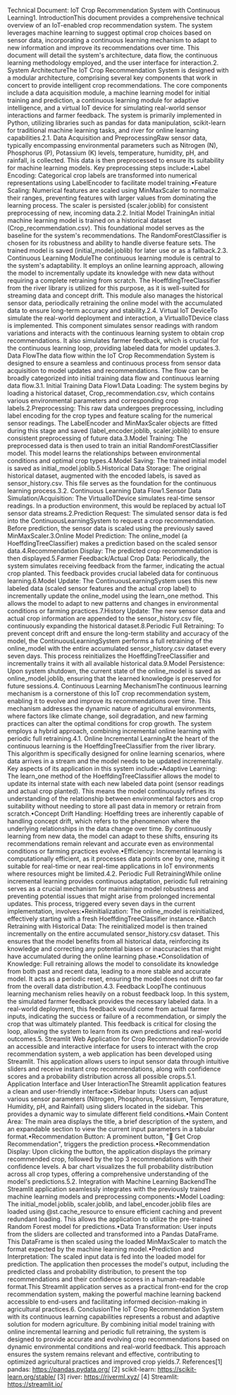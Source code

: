 Technical Document: IoT Crop Recommendation System with Continuous Learning1. IntroductionThis document provides a comprehensive technical overview of an IoT-enabled crop recommendation system. The system leverages machine learning to suggest optimal crop choices based on sensor data, incorporating a continuous learning mechanism to adapt to new information and improve its recommendations over time. This document will detail the system's architecture, data flow, the continuous learning methodology employed, and the user interface for interaction.2. System ArchitectureThe IoT Crop Recommendation System is designed with a modular architecture, comprising several key components that work in concert to provide intelligent crop recommendations. The core components include a data acquisition module, a machine learning model for initial training and prediction, a continuous learning module for adaptive intelligence, and a virtual IoT device for simulating real-world sensor interactions and farmer feedback. The system is primarily implemented in Python, utilizing libraries such as pandas for data manipulation, scikit-learn for traditional machine learning tasks, and river for online learning capabilities.2.1. Data Acquisition and PreprocessingRaw sensor data, typically encompassing environmental parameters such as Nitrogen (N), Phosphorus (P), Potassium (K) levels, temperature, humidity, pH, and rainfall, is collected. This data is then preprocessed to ensure its suitability for machine learning models. Key preprocessing steps include:•Label Encoding: Categorical crop labels are transformed into numerical representations using LabelEncoder to facilitate model training.•Feature Scaling: Numerical features are scaled using MinMaxScaler to normalize their ranges, preventing features with larger values from dominating the learning process. The scaler is persisted (scaler.joblib) for consistent preprocessing of new, incoming data.2.2. Initial Model TrainingAn initial machine learning model is trained on a historical dataset (Crop_recommendation.csv). This foundational model serves as the baseline for the system's recommendations. The RandomForestClassifier is chosen for its robustness and ability to handle diverse feature sets. The trained model is saved (initial_model.joblib) for later use or as a fallback.2.3. Continuous Learning ModuleThe continuous learning module is central to the system's adaptability. It employs an online learning approach, allowing the model to incrementally update its knowledge with new data without requiring a complete retraining from scratch. The HoeffdingTreeClassifier from the river library is utilized for this purpose, as it is well-suited for streaming data and concept drift. This module also manages the historical sensor data, periodically retraining the online model with the accumulated data to ensure long-term accuracy and stability.2.4. Virtual IoT DeviceTo simulate the real-world deployment and interaction, a VirtualIoTDevice class is implemented. This component simulates sensor readings with random variations and interacts with the continuous learning system to obtain crop recommendations. It also simulates farmer feedback, which is crucial for the continuous learning loop, providing labeled data for model updates.3. Data FlowThe data flow within the IoT Crop Recommendation System is designed to ensure a seamless and continuous process from sensor data acquisition to model updates and recommendations. The flow can be broadly categorized into initial training data flow and continuous learning data flow.3.1. Initial Training Data Flow1.Data Loading: The system begins by loading a historical dataset, Crop_recommendation.csv, which contains various environmental parameters and corresponding crop labels.2.Preprocessing: This raw data undergoes preprocessing, including label encoding for the crop types and feature scaling for the numerical sensor readings. The LabelEncoder and MinMaxScaler objects are fitted during this stage and saved (label_encoder.joblib, scaler.joblib) to ensure consistent preprocessing of future data.3.Model Training: The preprocessed data is then used to train an initial RandomForestClassifier model. This model learns the relationships between environmental conditions and optimal crop types.4.Model Saving: The trained initial model is saved as initial_model.joblib.5.Historical Data Storage: The original historical dataset, augmented with the encoded labels, is saved as sensor_history.csv. This file serves as the foundation for the continuous learning process.3.2. Continuous Learning Data Flow1.Sensor Data Simulation/Acquisition: The VirtualIoTDevice simulates real-time sensor readings. In a production environment, this would be replaced by actual IoT sensor data streams.2.Prediction Request: The simulated sensor data is fed into the ContinuousLearningSystem to request a crop recommendation. Before prediction, the sensor data is scaled using the previously saved MinMaxScaler.3.Online Model Prediction: The online_model (a HoeffdingTreeClassifier) makes a prediction based on the scaled sensor data.4.Recommendation Display: The predicted crop recommendation is then displayed.5.Farmer Feedback/Actual Crop Data: Periodically, the system simulates receiving feedback from the farmer, indicating the actual crop planted. This feedback provides crucial labeled data for continuous learning.6.Model Update: The ContinuousLearningSystem uses this new labeled data (scaled sensor features and the actual crop label) to incrementally update the online_model using the learn_one method. This allows the model to adapt to new patterns and changes in environmental conditions or farming practices.7.History Update: The new sensor data and actual crop information are appended to the sensor_history.csv file, continuously expanding the historical dataset.8.Periodic Full Retraining: To prevent concept drift and ensure the long-term stability and accuracy of the model, the ContinuousLearningSystem performs a full retraining of the online_model with the entire accumulated sensor_history.csv dataset every seven days. This process reinitializes the HoeffdingTreeClassifier and incrementally trains it with all available historical data.9.Model Persistence: Upon system shutdown, the current state of the online_model is saved as online_model.joblib, ensuring that the learned knowledge is preserved for future sessions.4. Continuous Learning MechanismThe continuous learning mechanism is a cornerstone of this IoT crop recommendation system, enabling it to evolve and improve its recommendations over time. This mechanism addresses the dynamic nature of agricultural environments, where factors like climate change, soil degradation, and new farming practices can alter the optimal conditions for crop growth. The system employs a hybrid approach, combining incremental online learning with periodic full retraining.4.1. Online Incremental LearningAt the heart of the continuous learning is the HoeffdingTreeClassifier from the river library. This algorithm is specifically designed for online learning scenarios, where data arrives in a stream and the model needs to be updated incrementally. Key aspects of its application in this system include:•Adaptive Learning: The learn_one method of the HoeffdingTreeClassifier allows the model to update its internal state with each new labeled data point (sensor readings and actual crop planted). This means the model continuously refines its understanding of the relationship between environmental factors and crop suitability without needing to store all past data in memory or retrain from scratch.•Concept Drift Handling: Hoeffding trees are inherently capable of handling concept drift, which refers to the phenomenon where the underlying relationships in the data change over time. By continuously learning from new data, the model can adapt to these shifts, ensuring its recommendations remain relevant and accurate even as environmental conditions or farming practices evolve.•Efficiency: Incremental learning is computationally efficient, as it processes data points one by one, making it suitable for real-time or near real-time applications in IoT environments where resources might be limited.4.2. Periodic Full RetrainingWhile online incremental learning provides continuous adaptation, periodic full retraining serves as a crucial mechanism for maintaining model robustness and preventing potential issues that might arise from prolonged incremental updates. This process, triggered every seven days in the current implementation, involves:•Reinitialization: The online_model is reinitialized, effectively starting with a fresh HoeffdingTreeClassifier instance.•Batch Retraining with Historical Data: The reinitialized model is then trained incrementally on the entire accumulated sensor_history.csv dataset. This ensures that the model benefits from all historical data, reinforcing its knowledge and correcting any potential biases or inaccuracies that might have accumulated during the online learning phase.•Consolidation of Knowledge: Full retraining allows the model to consolidate its knowledge from both past and recent data, leading to a more stable and accurate model. It acts as a periodic reset, ensuring the model does not drift too far from the overall data distribution.4.3. Feedback LoopThe continuous learning mechanism relies heavily on a robust feedback loop. In this system, the simulated farmer feedback provides the necessary labeled data. In a real-world deployment, this feedback would come from actual farmer inputs, indicating the success or failure of a recommendation, or simply the crop that was ultimately planted. This feedback is critical for closing the loop, allowing the system to learn from its own predictions and real-world outcomes.5. Streamlit Web Application for Crop RecommendationTo provide an accessible and interactive interface for users to interact with the crop recommendation system, a web application has been developed using Streamlit. This application allows users to input sensor data through intuitive sliders and receive instant crop recommendations, along with confidence scores and a probability distribution across all possible crops.5.1. Application Interface and User InteractionThe Streamlit application features a clean and user-friendly interface:•Sidebar Inputs: Users can adjust various sensor parameters (Nitrogen, Phosphorus, Potassium, Temperature, Humidity, pH, and Rainfall) using sliders located in the sidebar. This provides a dynamic way to simulate different field conditions.•Main Content Area: The main area displays the title, a brief description of the system, and an expandable section to view the current input parameters in a tabular format.•Recommendation Button: A prominent button, "🚜 Get Crop Recommendation", triggers the prediction process.•Recommendation Display: Upon clicking the button, the application displays the primary recommended crop, followed by the top 3 recommendations with their confidence levels. A bar chart visualizes the full probability distribution across all crop types, offering a comprehensive understanding of the model's predictions.5.2. Integration with Machine Learning BackendThe Streamlit application seamlessly integrates with the previously trained machine learning models and preprocessing components:•Model Loading: The initial_model.joblib, scaler.joblib, and label_encoder.joblib files are loaded using @st.cache_resource to ensure efficient caching and prevent redundant loading. This allows the application to utilize the pre-trained Random Forest model for predictions.•Data Transformation: User inputs from the sliders are collected and transformed into a Pandas DataFrame. This DataFrame is then scaled using the loaded MinMaxScaler to match the format expected by the machine learning model.•Prediction and Interpretation: The scaled input data is fed into the loaded model for prediction. The application then processes the model's output, including the predicted class and probability distribution, to present the top recommendations and their confidence scores in a human-readable format.This Streamlit application serves as a practical front-end for the crop recommendation system, making the powerful machine learning backend accessible to end-users and facilitating informed decision-making in agricultural practices.6. ConclusionThe IoT Crop Recommendation System with its continuous learning capabilities represents a robust and adaptive solution for modern agriculture. By combining initial model training with online incremental learning and periodic full retraining, the system is designed to provide accurate and evolving crop recommendations based on dynamic environmental conditions and real-world feedback. This approach ensures the system remains relevant and effective, contributing to optimized agricultural practices and improved crop yields.7. References[1] pandas: https://pandas.pydata.org/
[2] scikit-learn: https://scikit-learn.org/stable/
[3] river: https://riverml.xyz/
[4] Streamlit: https://streamlit.io/

